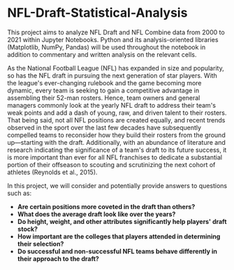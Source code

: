 #  NFL-Draft-Statistical-Analysis 
This project aims to analyze NFL Draft and NFL Combine data from 2000 to 2021 within Jupyter Notebooks. Python and its analysis-oriented libraries (Matplotlib, NumPy, Pandas) will be used throughout the notebook in addition to commentary and written analysis on the relevant cells.   

As the National Football League (NFL) has expanded in size and popularity, so has the NFL draft in pursuing the next generation of star players. With the league's ever-changing rulebook and the game becoming more dynamic, every team is seeking to gain a competitive advantage in assembling their 52-man rosters. Hence, team owners and general managers commonly look at the yearly NFL draft to address their team's weak points and add a dash of young, raw, and driven talent to their rosters. That being said, not all NFL positions are created equally, and recent trends observed in the sport over the last few decades have subsequently compelled teams to reconsider how they build their rosters from the ground up—starting with the draft. Additionally, with an abundance of literature and research indicating the significance of a team's draft to its future success, it is more important than ever for all NFL franchises to dedicate a substantial portion of their offseason to scouting and scrutinizing the next cohort of athletes (Reynolds et al., 2015).

In this project, we will consider and potentially provide answers to questions such as:

- **Are certain positions more coveted in the draft than others?**
- **What does the average draft look like over the years?**
- **Do height, weight, and other attributes significantly help players' draft stock?**
- **How important are the colleges that players attended in determining their selection?**
- **Do successful and non-successful NFL teams behave differently in their approach to the draft?**
